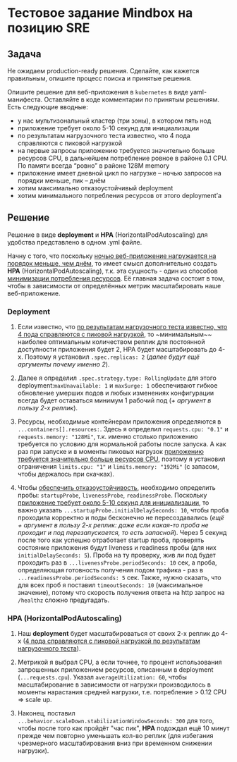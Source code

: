 # Тестовое задание Mindbox на позицию SRE

## Задача

Не ожидаем production-ready решения. Сделайте, как кажется правильным, опишите процесс поиска и принятые решения.

Опишите решение для веб-приложения в `kubernetes` в виде yaml-манифеста. Оставляйте в коде комментарии по принятым решениям. 
Есть следующие вводные:

- у нас мультизональный кластер (три зоны), в котором пять нод
- приложение требует около 5-10 секунд для инициализации
- по результатам нагрузочного теста известно, что 4 пода справляются с пиковой нагрузкой
- на первые запросы приложению требуется значительно больше ресурсов CPU, в дальнейшем потребление ровное в районе 0.1 CPU. 
По памяти всегда “ровно” в районе 128M memory
- приложение имеет дневной цикл по нагрузке – ночью запросов на порядки меньше, пик – днём
- хотим максимально отказоустойчивый deployment
- хотим минимального потребления ресурсов от этого deployment’а

## Решение

Решение в виде **deployment** и **HPA** (HorizontalPodAutoscaling) для удобства представлено в одном .yml файле.

Начну с того, что поскольку <u>ночью веб-приложение нагружается на порядок меньше, чем днём</u>, то имеет смысл 
дополнительно создать **HPA** (HorizontalPodAutoscaling), т.к. эта сущность - один из способов <u>минимизации потребления ресурсов</u>.
Её главная задача состоит в том, чтобы в зависимости от определённых метрик масштабировать наше веб-приложение.

### Deployment

1. Если известно, что <u>по результатам нагрузочного теста известно, что 4 пода справляются с пиковой нагрузкой</u>, то 
~минимальным~~ наиболее оптимальным количеством реплик для постоянной доступности приложения будет 2, HPA будет масштабировать до 4-х. 
Поэтому я установил `.spec.replicas: 2` (*далее будут ещё аргументы почему именно 2*).

2. Далее я определил `.spec.strategy.type: RollingUpdate` для этого deployment:`maxUnavailable: 1` и 
`maxSurge: 1` обеспечивают гибкое обновление умерших подов и любых изменениях конфигурации всегда будет оставаться
минимум 1 рабочий под (*+ аргумент в пользу 2-х реплик*).

3. Ресурсы, необходимые контейнерам приложения определяются в `...containers[].resources:`. Здесь я определил `requests.cpu: "0.1"` 
и `requests.memory: "128Mi"`, т.к. именно столько приложению требуется по условию для нормальной работы после запуска.
А как раз при запуске и в моменты пиковых нагрузок <u>приложению требуется значительно больше ресурсов CPU</u>, 
поэтому я установил ограничения `limits.cpu: "1"` и `limits.memory: "192Mi"` (с запасом, чтобы держалось при скачках).

4. Чтобы <u>обеспечить отказоустойчивость</u>, необходимо определить пробы: `startupProbe`, `livenessProbe`, `readinessProbe`.
Поскольку <u>приложение требует около 5-10 секунд для инициализации</u>, то важно указать 
`...startupProbe.initialDelaySeconds: 10`, чтобы проба проходила корректно и поды бесконечно не пересоздавались
(*ещё + аргумент в пользу 2-х реплик: даже если какая-то проба не проходит и под перезапускается, то есть запасной*).
Через 5 секунд после того как успешно отработает startup проба, проверять состояние приложения будут liveness и readiness 
пробы (для них `initialDelaySeconds: 5`). Проба на ту проверку, жив ли под будет проходить раз в `...livenessProbe.periodSeconds: 10` сек, 
а проба, определяющая готовность получения подом трафика - раз в `...readinessProbe.periodSeconds: 5` сек. Также, нужно сказать, 
что для всех проб я поставил `timeoutSeconds: 10` (максимальное значение), потому что скорость получения ответа на http запрос на `/healthz` 
сложно предугадать. 

### HPA (HorizontalPodAutoscaling)

1. Наш **deployment** будет масштабироваться от своих 2-х реплик до 4-х (<u>4 пода справляются с пиковой нагрузкой 
по результатам нагрузочного теста</u>).

2. Метрикой я выбрал CPU, а если точнее, то процент использования запрошенных приложением ресурсов, 
описанным в deployment (`...requests.cpu`). Указал `averageUtilization: 60`, чтобы масштабирование в зависимости 
от нагрузки производилось в моменты нарастания средней нагрузки, т.е. потребление > 0.12 CPU => scale up.

3. Наконец, поставил `...behavior.scaleDown.stabilizationWindowSeconds: 300` для того, чтобы после того как пройдёт "час пик", 
**HPA** подождал ещё 10 минут прежде чем повторно уменьшать кол-во реплик (для избегания чрезмерного масштабирования вниз при временном снижении нагрузки).
